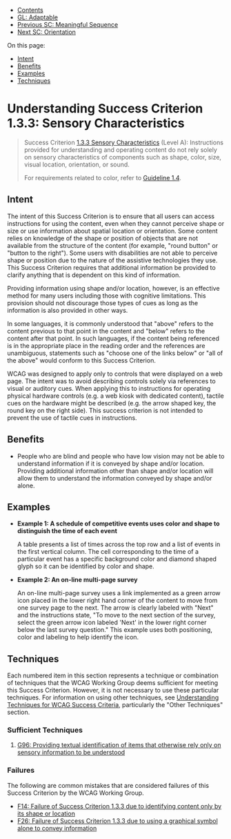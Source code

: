-   [Contents](. "Table of Contents")
-   [GL: Adaptable](adaptable)
-   [Previous SC: Meaningful Sequence](meaningful-sequence)
-   [Next SC: Orientation](orientation)

On this page:

-   [Intent](#intent)
-   [Benefits](#benefits)
-   [Examples](#examples)
-   [Techniques](#techniques)

Understanding Success Criterion 1.3.3: Sensory Characteristics
==============================================================

> Success Criterion [1.3.3 Sensory Characteristics](https://www.w3.org/TR/WCAG21/#sensory-characteristics) (Level A): Instructions provided for understanding and operating content do not rely solely on sensory characteristics of components such as shape, color, size, visual location, orientation, or sound.
>
> For requirements related to color, refer to [Guideline 1.4](https://www.w3.org/TR/WCAG21/#distinguishable).

Intent
------

The intent of this Success Criterion is to ensure that all users can access instructions for using the content, even when they cannot perceive shape or size or use information about spatial location or orientation. Some content relies on knowledge of the shape or position of objects that are not available from the structure of the content (for example, "round button" or "button to the right"). Some users with disabilities are not able to perceive shape or position due to the nature of the assistive technologies they use. This Success Criterion requires that additional information be provided to clarify anything that is dependent on this kind of information.

Providing information using shape and/or location, however, is an effective method for many users including those with cognitive limitations. This provision should not discourage those types of cues as long as the information is also provided in other ways.

In some languages, it is commonly understood that "above" refers to the content previous to that point in the content and "below" refers to the content after that point. In such languages, if the content being referenced is in the appropriate place in the reading order and the references are unambiguous, statements such as "choose one of the links below" or "all of the above" would conform to this Success Criterion.

WCAG was designed to apply only to controls that were displayed on a web page. The intent was to avoid describing controls solely via references to visual or auditory cues. When applying this to instructions for operating physical hardware controls (e.g. a web kiosk with dedicated content), tactile cues on the hardware might be described (e.g. the arrow shaped key, the round key on the right side). This success criterion is not intended to prevent the use of tactile cues in instructions.

Benefits
--------

-   People who are blind and people who have low vision may not be able to understand information if it is conveyed by shape and/or location. Providing additional information other than shape and/or location will allow them to understand the information conveyed by shape and/or alone.

Examples
--------

-   **Example 1: A schedule of competitive events uses color and shape to distinguish the time of each event**

    A table presents a list of times across the top row and a list of events in the first vertical column. The cell corresponding to the time of a particular event has a specific background color and diamond shaped glyph so it can be identified by color and shape.

-   **Example 2: An on-line multi-page survey**

    An on-line multi-page survey uses a link implemented as a green arrow icon placed in the lower right hand corner of the content to move from one survey page to the next. The arrow is clearly labeled with "Next" and the instructions state, "To move to the next section of the survey, select the green arrow icon labeled 'Next' in the lower right corner below the last survey question." This example uses both positioning, color and labeling to help identify the icon.

Techniques
----------

Each numbered item in this section represents a technique or combination of techniques that the WCAG Working Group deems sufficient for meeting this Success Criterion. However, it is not necessary to use these particular techniques. For information on using other techniques, see [Understanding Techniques for WCAG Success Criteria](understanding-techniques), particularly the "Other Techniques" section.

### Sufficient Techniques

1.  <a href="https://www.w3.org/WAI/WCAG21/Techniques/general/G96" class="general">G96: Providing textual identification of items that otherwise rely only on sensory information to be understood</a>

### Failures

The following are common mistakes that are considered failures of this Success Criterion by the WCAG Working Group.

-   <a href="https://www.w3.org/WAI/WCAG21/Techniques/failures/F14" class="failure">F14: Failure of Success Criterion 1.3.3 due to identifying content only by its shape or location</a>
-   <a href="https://www.w3.org/WAI/WCAG21/Techniques/failures/F26" class="failure">F26: Failure of Success Criterion 1.3.3 due to using a graphical symbol alone to convey information</a>
